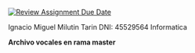 [![Review Assignment Due Date](https://classroom.github.com/assets/deadline-readme-button-24ddc0f5d75046c5622901739e7c5dd533143b0c8e959d652212380cedb1ea36.svg)](https://classroom.github.com/a/95SjdgC7)


Ignacio Miguel Milutin Tarin
DNI: 45529564
Informatica


**Archivo vocales en rama master**
